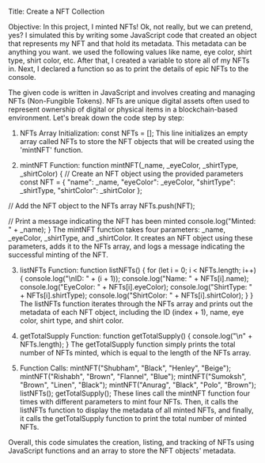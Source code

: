 Title: Create a NFT Collection

Objective: In this project, I minted NFTs! Ok, not really, but we can pretend, yes? I simulated this by writing some JavaScript code that created an object that represents my NFT and that hold its metadata. This metadata can be anything you want. we used the following values like name, eye color, shirt type, shirt color, etc. After that, I created a variable to store all of my NFTs in. Next, I declared a function so as to print the details of epic NFTs to the console.

The given code is written in JavaScript and involves creating and managing NFTs (Non-Fungible Tokens). NFTs are unique digital assets often used to represent ownership of digital or physical items in a blockchain-based environment. Let's break down the code step by step:

1. NFTs Array Initialization:
   const NFTs = [];
   This line initializes an empty array called NFTs to store the NFT objects that will be created using the 'mintNFT' function.

3. mintNFT Function:
   function mintNFT(_name, _eyeColor, _shirtType, _shirtColor) { // Create an NFT object using the provided parameters const NFT = { "name": _name, "eyeColor": _eyeColor, "shirtType": _shirtType, "shirtColor": _shirtColor };

// Add the NFT object to the NFTs array NFTs.push(NFT);

// Print a message indicating the NFT has been minted console.log("Minted: " + _name); }
The mintNFT function takes four parameters: _name, _eyeColor, _shirtType, and _shirtColor. It creates an NFT object using these parameters, adds it to the NFTs array, and logs a message indicating the successful minting of the NFT.

3. listNFTs Function:
   function listNFTs() { for (let i = 0; i < NFTs.length; i++) { console.log("\nID: " + (i + 1)); console.log("Name: " + NFTs[i].name); console.log("EyeColor: " + NFTs[i].eyeColor); console.log("ShirtType: " + NFTs[i].shirtType); console.log("ShirtColor: " + NFTs[i].shirtColor); } }
   The listNFTs function iterates through the NFTs array and prints out the metadata of each NFT object, including the ID (index + 1), name, eye color, shirt type, and shirt color.

4. getTotalSupply Function:
   function getTotalSupply() { console.log("\n" + NFTs.length); }
   The getTotalSupply function simply prints the total number of NFTs minted, which is equal to the length of the NFTs array.

5. Function Calls:
   mintNFT("Shubham", "Black", "Henley", "Beige"); mintNFT("Rishabh", "Brown", "Flannel", "Blue"); mintNFT("Sumoksh", "Brown", "Linen", "Black"); mintNFT("Anurag", "Black", "Polo", "Brown"); listNFTs(); getTotalSupply();
   These lines call the mintNFT function four times with different parameters to mint four NFTs. Then, it calls the listNFTs function to display the metadata of all minted NFTs, and finally, it calls the getTotalSupply function to print the total number of minted NFTs.

Overall, this code simulates the creation, listing, and tracking of NFTs using JavaScript functions and an array to store the NFT objects' metadata.
